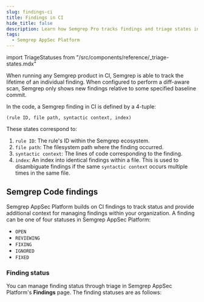 ```yaml
---
slug: findings-ci
title: Findings in CI
hide_title: false
description: Learn how Semgrep Pro tracks findings and triage states in CI pipelines.
tags:
  - Semgrep AppSec Platform
---
```


import TriageStatuses from "/src/components/reference/_triage-states.mdx"

When running any Semgrep product in CI, Semgrep is able to track the lifetime of an individual finding. When configured to perform a diff-aware scan, Semgrep only shows new findings relative to some specified baseline commit.

In the code, a Semgrep finding in CI is defined by a 4-tuple:

```
(rule ID, file path, syntactic context, index)
```

These states correspond to:

1. `rule ID`: The rule's ID within the Semgrep ecosystem.
1. `file path`: The filesystem path where the finding occurred.
1. `syntactic context`: The lines of code corresponding to the finding.
1. `index`: An index into identical findings within a file. This is used to disambiguate findings if the same `syntactic context` occurs multiple times in the same file.

## Semgrep Code findings

Semgrep AppSec Platform builds on CI findings to track status and provide additional context for managing findings within your organization. A finding can be one of four statuses in Semgrep AppSec Platform:

* `OPEN`
* `REVIEWING`
* `FIXING`
* `IGNORED`
* `FIXED`

### Finding status

You can manage finding status through triage in Semgrep AppSec Platform's **Findings** page. The finding statuses are as follows:

<TriageStatuses />
